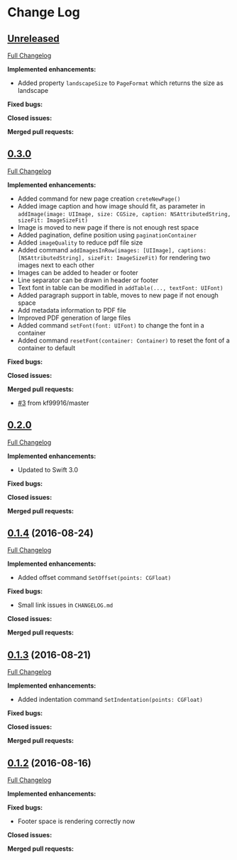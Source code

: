 # Change Log

## [Unreleased](https://github.com/Techprimate/TPPDF/tree/HEAD)
[Full Changelog](https://github.com/Techprimate/TPPDF/compare/0.1.4...HEAD)

**Implemented enhancements:**

- Added property `landscapeSize` to `PageFormat` which returns the size as landscape

**Fixed bugs:**

**Closed issues:**

**Merged pull requests:**

## [0.3.0](https://github.com/Techprimate/TPPDF/tree/HEAD)
[Full Changelog](https://github.com/Techprimate/TPPDF/compare/0.1.4...HEAD)

**Implemented enhancements:**

- Added command for new page creation `creteNewPage()`
- Added image caption and how image should fit, as parameter in `addImage(image: UIImage, size: CGSize, caption: NSAttributedString, sizeFit: ImageSizeFit)`
- Image is moved to new page if there is not enough rest space
- Added pagination, define position using `paginationContainer`
- Added `imageQuality` to reduce pdf file size
- Added command `addImagesInRow(images: [UIImage], captions: [NSAttributedString], sizeFit: ImageSizeFit)` for rendering two images next to each other
- Images can be added to header or footer
- Line separator can be drawn in header or footer
- Text font in table can be modified in `addTable(..., textFont: UIFont)`
- Added paragraph support in table, moves to new page if not enough space
- Add metadata information to PDF file
- Improved PDF generation of large files
- Added command `setFont(font: UIFont)` to change the font in a container
- Added command `resetFont(container: Container)` to reset the font of a container to default

**Fixed bugs:**

**Closed issues:**

**Merged pull requests:**

- [#3](https://github.com/Techprimate/TPPDF/pull/3) from kf99916/master


## [0.2.0](https://github.com/Techprimate/TPPDF/tree/HEAD)
[Full Changelog](https://github.com/Techprimate/TPPDF/compare/0.1.4...0.2.0)

**Implemented enhancements:**

- Updated to Swift 3.0

**Fixed bugs:**

**Closed issues:**

**Merged pull requests:**


## [0.1.4](https://github.com/Techprimate/TPPDF/tree/0.1.4) (2016-08-24)
[Full Changelog](https://github.com/Techprimate/TPPDF/compare/0.1.3...0.1.4)

**Implemented enhancements:**

- Added offset command `SetOffset(points: CGFloat)`

**Fixed bugs:**

- Small link issues in `CHANGELOG.md`

**Closed issues:**

**Merged pull requests:**

## [0.1.3](https://github.com/Techprimate/TPPDF/tree/0.1.3) (2016-08-21)
[Full Changelog](https://github.com/Techprimate/TPPDF/compare/0.1.2...0.1.3)

**Implemented enhancements:**

- Added indentation command `SetIndentation(points: CGFloat)`

**Fixed bugs:**

**Closed issues:**

**Merged pull requests:**

## [0.1.2](https://github.com/Techprimate/TPPDF/tree/0.1.2) (2016-08-16)
[Full Changelog](https://github.com/Techprimate/TPPDF/compare/0.1.1...0.1.2)

**Implemented enhancements:**

**Fixed bugs:**

- Footer space is rendering correctly now

**Closed issues:**

**Merged pull requests:**